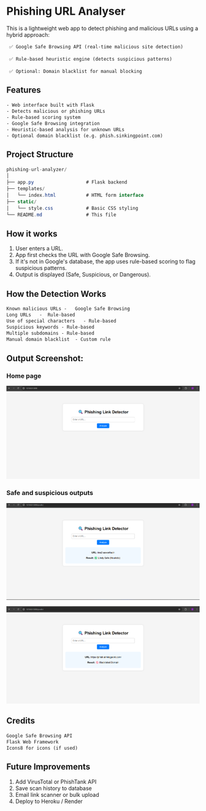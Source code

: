 # Phishing URL Analyser
This is a lightweight web app to detect phishing and malicious URLs using a hybrid approach:

     ✅ Google Safe Browsing API (real-time malicious site detection)

     ✅ Rule-based heuristic engine (detects suspicious patterns)

     ✅ Optional: Domain blacklist for manual blocking

## Features
    - Web interface built with Flask
    - Detects malicious or phishing URLs
    - Rule-based scoring system
    - Google Safe Browsing integration
    - Heuristic-based analysis for unknown URLs
    - Optional domain blacklist (e.g. phish.sinkingpoint.com)

## Project Structure

```csharp
phishing-url-analyzer/
│
├── app.py                   # Flask backend
├── templates/
│   └── index.html           # HTML form interface
├── static/
│   └── style.css            # Basic CSS styling
└── README.md                # This file

```

## How it works

1. User enters a URL.
2. App first checks the URL with Google Safe Browsing.
3. If it's not in Google's database, the app uses rule-based scoring to flag suspicious patterns.
4. Output is displayed (Safe, Suspicious, or Dangerous).

## How the Detection Works

```
Known malicious URLs -   Google Safe Browsing
Long URLs	-  Rule-based
Use of special characters	- Rule-based
Suspicious keywords - Rule-based
Multiple subdomains	- Rule-based
Manual domain blacklist	 - Custom rule

```

## Output Screenshot:

### Home page
![](./images/home.png)

### Safe and suspicious outputs

![](./images/safe.png)

![](./images/malicious.png)

## Credits
    Google Safe Browsing API
    Flask Web Framework
    Icons8 for icons (if used)

## Future Improvements

1. Add VirusTotal or PhishTank API
2. Save scan history to database
3. Email link scanner or bulk upload
4. Deploy to Heroku / Render